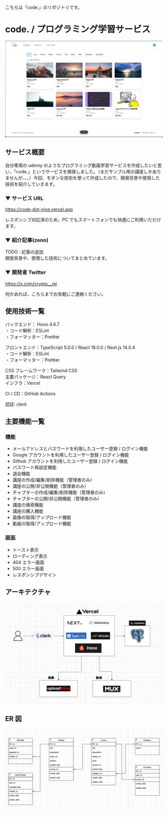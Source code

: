 こちらは「code.」のリポジトリです。

# code. / プログラミング学習サービス

<img src="public/images/main.png" alt="アプリケーションの説明" width="600">

## サービス概要

自分専用の udemy のようなプログラミング動画学習サービスを作成したいと思い、「code.」というサービスを開発しました。（まだサンプル用の講座しかありませんが、、、）今回、モダンな技術を使って作成したので、開発背景や使用した技術を紹介していきます。

### ▼ サービス URL

https://code-dot-nine.vercel.app

レスポンシブ対応済のため、PC でもスマートフォンでも快適にご利用いただけます。

### ▼ 紹介記事(zenn)

TODO : 記事の追加 <br>
開発背景や、使用した技術についてまとめています。

### ▼ 開発者 Twitter

https://x.com/crypto__rei

何かあれば、こちらまでお気軽にご連絡ください。

## 使用技術一覧

バックエンド： Hono 4.6.7 <br>
・コード解析：ESLint <br>
・フォーマッター：Prettier <br>

フロントエンド：TypeScript 5.0.0 / React 18.0.0 / Next.js 14.0.4 <br>
・コード解析：ESLint <br>
・フォーマッター：Prettier <br>

CSS フレームワーク：Tailwind CSS <br>
主要パッケージ：React Query <br>
インフラ：Vercel

CI / CD：GitHub Actions

認証: clerk

## 主要機能一覧

### 機能

- メールアドレスとパスワードを利用したユーザー登録 / ログイン機能
- Google アカウントを利用したユーザー登録 / ログイン機能
- Github アカウントを利用したユーザー登録 / ログイン機能
- パスワード再設定機能
- 退会機能
- 講座の作成/編集/削除機能（管理者のみ）
- 講座の公開/非公開機能（管理者のみ）
- チャプターの作成/編集/削除機能（管理者のみ）
- チャプターの公開/非公開機能（管理者のみ）
- 講座の検索機能
- 講座の購入機能
- 画像の取得/アップロード機能
- 動画の取得/アップロード機能

### 画面

- トースト表示
- ローディング表示
- 404 エラー画面
- 500 エラー画面
- レスポンシブデザイン

## アーキテクチャ

<img src="public/images/architecture.png" alt="アーキテクチャ" width="600">

## ER 図

<img src="public/images/er.png" alt="ER図" width="600">
